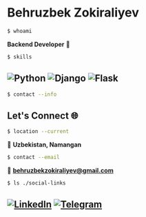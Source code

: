 # Behruzbek Zokiraliyev 

```bash
$ whoami
```
**Backend Developer** 🚀

```bash
$ skills
```
![Python](https://img.shields.io/badge/Python-3776AB?style=for-the-badge&logo=python&logoColor=white)
![Django](https://img.shields.io/badge/Django-092E20?style=for-the-badge&logo=django&logoColor=white)
![Flask](https://img.shields.io/badge/Flask-000000?style=for-the-badge&logo=flask&logoColor=white)
---

```bash
$ contact --info
```
## Let's Connect 🌐

```bash
$ location --current
```
📍 **Uzbekistan, Namangan**

```bash
$ contact --email
```
📧 **behruzbekzokiraliyev@gmail.com**

```bash
$ ls ./social-links
```
[![LinkedIn](https://img.shields.io/badge/LinkedIn-0077B5?style=for-the-badge&logo=linkedin&logoColor=white)](https://www.linkedin.com/in/behruzbek-zokiraliyev-34147b370/)
[![Telegram](https://img.shields.io/badge/Telegram-2CA5E0?style=for-the-badge&logo=telegram&logoColor=white)](https://t.me/behruzbekzokiraliyev)
---

```bash
